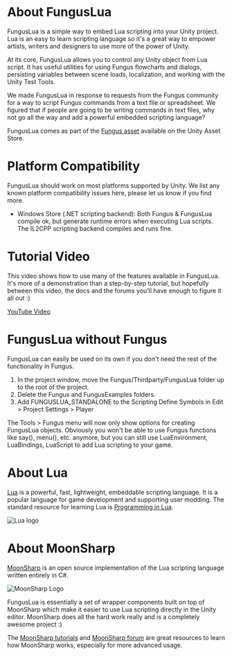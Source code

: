 # About FungusLua

FungusLua is a simple way to embed Lua scripting into your Unity project. Lua is an easy to learn scripting language so it's a great way to empower artists, writers and designers to use more of the power of Unity.

At its core, FungusLua allows you to control any Unity object from Lua script. It has useful utilities for using Fungus flowcharts and dialogs, persisting variables between scene loads, localization, and working with the Unity Test Tools. 

We made FungusLua in response to requests from the Fungus community for a way to script Fungus commands from a text file or spreadsheet. We figured that if people are going to be writing commands in text files, why not go all the way and add a powerful embedded scripting language?

FungusLua comes as part of the [Fungus asset] available on the Unity Asset Store.

# Platform Compatibility

FungusLua should work on most platforms supported by Unity. We list any known platform compatibility issues here, please let us know if you find more. 

- Windows Store (.NET scripting backend): Both Fungus & FungusLua compile ok, but generate runtime errors when executing Lua scripts. The IL2CPP scripting backend compiles and runs fine.

# Tutorial Video

This video shows how to use many of the features available in FungusLua. It's more of a demonstration than a step-by-step tutorial, but hopefully between this video, the docs and the forums you'll have enough to figure it all out :)

[YouTube Video](https://www.youtube.com/embed/M_Oo9FpVTos)

# FungusLua without Fungus

FungusLua can easily be used on its own if you don't need the rest of the functionality in Fungus.

1. In the project window, move the Fungus/Thirdparty/FungusLua folder up to the root of the project.
2. Delete the Fungus and FungusExamples folders.
3. Add FUNGUSLUA_STANDALONE to the Scripting Define Symbols in Edit > Project Settings > Player

The Tools > Fungus menu will now only show options for creating FungusLua objects. Obviously you won't be able to use Fungus functions like say(), menu(), etc. anymore, but you can still use LuaEnvironment, LuaBindings, LuaScript to add Lua scripting to your game.

# About Lua

[Lua] is a powerful, fast, lightweight, embeddable scripting language. It is a popular language for game development and supporting user modding. The standard resource for learning Lua is [Programming in Lua].

![Lua logo]

# About MoonSharp

[MoonSharp] is an open source implementation of the Lua scripting language written entirely in C#. 

![MoonSharp Logo]

FungusLua is essentially a set of wrapper components built on top of MoonSharp which make it easier to use Lua scripting directly in the Unity editor. MoonSharp does all the hard work really and is a completely awesome project :)

The [MoonSharp tutorials] and [MoonSharp forum] are great resources to learn how MoonSharp works, especially for more advanced usage.

[Lua]: http://www.lua.org/about.html
[Fungus asset]: http://u3d.as/f0T
[Programming in Lua]: http://www.lua.org/pil/1.html
[MoonSharp]: http://www.moonsharp.org
[MoonSharp tutorials]: http://www.moonsharp.org/getting_started.html
[MoonSharp forum]: https://groups.google.com/forum/#!forum/moonsharp

[Lua logo]: https://github.com/snozbot/fungus/raw/master/Docs/resources/fungus_lua/lua.png
[MoonSharp Logo]: https://github.com/snozbot/fungus/raw/master/Docs/resources/fungus_lua/moonsharp.png
